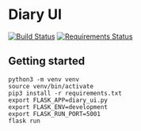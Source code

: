 # Diary UI

[![Build Status](https://travis-ci.org/MashSoftware/diary-ui.svg?branch=master)](https://travis-ci.org/MashSoftware/diary-ui)
[![Requirements Status](https://requires.io/github/MashSoftware/diary-ui/requirements.svg?branch=master)](https://requires.io/github/MashSoftware/diary-ui/requirements/?branch=master)

## Getting started

```shell
python3 -m venv venv
source venv/bin/activate
pip3 install -r requirements.txt
export FLASK_APP=diary_ui.py
export FLASK_ENV=development
export FLASK_RUN_PORT=5001
flask run
```